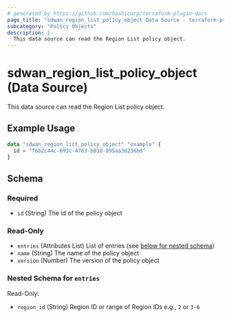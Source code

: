 ```yaml
---
# generated by https://github.com/hashicorp/terraform-plugin-docs
page_title: "sdwan_region_list_policy_object Data Source - terraform-provider-sdwan"
subcategory: "Policy Objects"
description: |-
  This data source can read the Region List policy object.
---
```


# sdwan_region_list_policy_object (Data Source)

This data source can read the Region List policy object.

## Example Usage

```terraform
data "sdwan_region_list_policy_object" "example" {
  id = "f6b2c44c-693c-4763-b010-895aa3d236bd"
}
```

<!-- schema generated by tfplugindocs -->
## Schema

### Required

- `id` (String) The id of the policy object

### Read-Only

- `entries` (Attributes List) List of entries (see [below for nested schema](#nestedatt--entries))
- `name` (String) The name of the policy object
- `version` (Number) The version of the policy object

<a id="nestedatt--entries"></a>
### Nested Schema for `entries`

Read-Only:

- `region_id` (String) Region ID or range of Region IDs e.g., `2` or `3-6`


